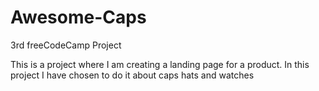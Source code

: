 # Awesome-Caps
 3rd freeCodeCamp Project

This is a project where I am creating a landing page for a product.
In this project I have chosen to do it about caps hats and watches